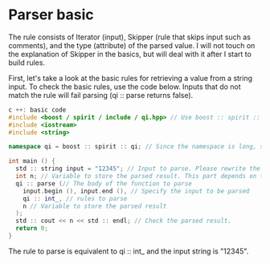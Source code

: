 # Parser basic

  The rule consists of Iterator (input), Skipper (rule that skips input such as comments), and the type (attribute) of the parsed value.
  I will not touch on the explanation of Skipper in the basics, but will deal with it after I start to build rules.

  First, let's take a look at the basic rules for retrieving a value from a string input. To check the basic rules, use the code below.
  Inputs that do not match the rule will fail parsing (qi :: parse returns false).

```cpp
c ++: basic code
#include <boost / spirit / include / qi.hpp> // Use boost :: spirit :: qi
#include <iostream>
#include <string>

namespace qi = boost :: spirit :: qi; // Since the namespace is long, set it to qi

int main () {
  std :: string input = "12345"; // Input to parse. Please rewrite the value and play
  int n; // Variable to store the parsed result. This part depends on the rules you write.
  qi :: parse (// The body of the function to parse
    input.begin (), input.end (), // Specify the input to be parsed
    qi :: int_, // rules to parse
    n // Variable to store the parsed result
  );
  std :: cout << n << std :: endl; // Check the parsed result.
  return 0;
}
```
The rule to parse is equivalent to qi :: int_ and the input string is "12345".
